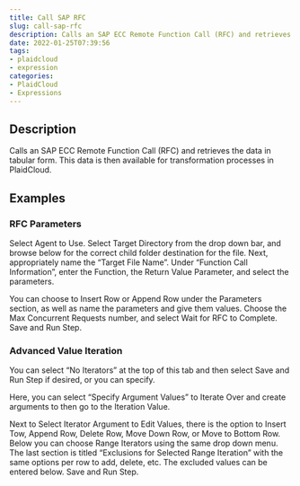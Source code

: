 ```yaml
---
title: Call SAP RFC
slug: call-sap-rfc
description: Calls an SAP ECC Remote Function Call (RFC) and retrieves the data in tabular form
date: 2022-01-25T07:39:56
tags:
- plaidcloud
- expression
categories:
- PlaidCloud
- Expressions
---
```


## Description


Calls an SAP ECC Remote Function Call (RFC) and retrieves the data in tabular form. This data is then available for transformation processes in PlaidCloud.


## Examples


### RFC Parameters


Select Agent to Use. Select Target Directory from the drop down bar, and browse below for the correct child folder destination for the file. Next, appropriately 
name the “Target File Name”. Under “Function Call Information”, enter the Function, the Return Value Parameter, and select the parameters.

You can choose to Insert Row or Append Row under the Parameters section, as well as name the parameters and give them values. Choose the Max Concurrent Requests 
number, and select Wait for RFC to Complete. Save and Run Step.



### Advanced Value Iteration


You can select “No Iterators” at the top of this tab and then select Save and Run Step if desired, or you can specify.


Here, you can select “Specify Argument Values” to Iterate Over and create arguments to then go to the Iteration Value.


Next to Select Iterator Argument to Edit Values, there is the option to Insert Tow, Append Row, Delete Row, Move Down Row, or Move to Bottom Row. 
Below you can choose Range Iterators using the same drop down menu. The last section is titled “Exclusions for Selected Range Iteration” 
with the same options per row to add, delete, etc. The excluded values can be entered below. Save and Run Step.
